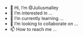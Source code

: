 - 👋 Hi, I’m @Juliusmalley
- 👀 I’m interested in ...
- 🌱 I’m currently learning ...
- 💞️ I’m looking to collaborate on ...
- 📫 How to reach me ...

<!---
Juliusmalley/Juliusmalley is a ✨ special ✨ repository because its `README.md` (this file) appears on your GitHub profile.
You can click the Preview link to take a look at your changes.
--->
